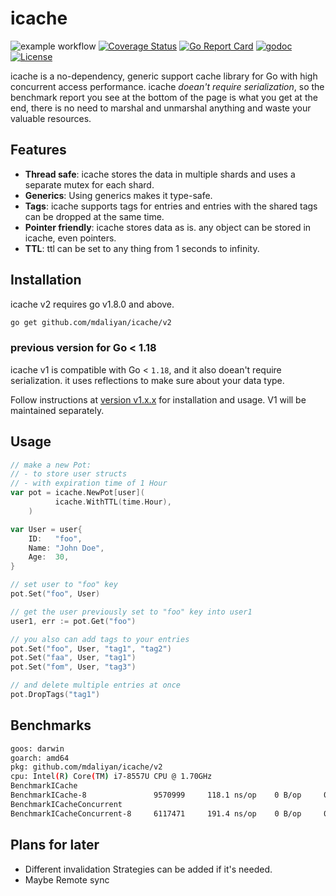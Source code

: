 # icache

![example workflow](https://github.com/mdaliyan/icache/actions/workflows/test.yml/badge.svg)
[![Coverage Status](https://coveralls.io/repos/github/mdaliyan/icache/badge.svg?branch=master)](https://coveralls.io/github/mdaliyan/icache?branch=master)
[![Go Report Card](https://goreportcard.com/badge/github.com/mdaliyan/icache)](https://goreportcard.com/report/github.com/mdaliyan/icache)
[![godoc](https://godoc.org/github.com/mdaliyan/icache.svg?status.svg)](https://godoc.org/github.com/mdaliyan/icache)
[![License](http://img.shields.io/badge/license-mit-blue.svg?style=flat)](https://raw.githubusercontent.com/labstack/echo/master/LICENSE)

icache is a no-dependency, generic support cache library for Go with high concurrent access performance.
icache _doean't require serialization_, so the benchmark report you see at the bottom of the page
is what you get at the end, there is no need to marshal and unmarshal anything and waste your
valuable resources.

## Features
- **Thread safe**: icache stores the data in multiple shards and uses a separate mutex for each shard.
- **Generics**: Using generics makes it type-safe.
- **Tags**: icache supports tags for entries and entries with the shared tags can be dropped at the same time.
- **Pointer friendly**: icache stores data as is. any object can be stored in icache, even pointers.
- **TTL**: ttl can be set to any thing from 1 seconds to infinity.

## Installation

icache v2 requires go v1.8.0 and above.
```bash
go get github.com/mdaliyan/icache/v2
```

### previous version for Go < 1.18

icache v1 is compatible with Go < `1.18`, and it also doean't require serialization.
it uses reflections to make sure about your data type.

Follow instructions at [version v1.x.x](https://github.com/mdaliyan/icache/tree/v1) for installation and usage. 
V1 will be maintained separately.

## Usage

```go 
// make a new Pot:
// - to store user structs 
// - with expiration time of 1 Hour
var pot = icache.NewPot[user](
          icache.WithTTL(time.Hour),
    )

var User = user{
    ID:   "foo",
    Name: "John Doe",
    Age:  30,
}

// set user to "foo" key
pot.Set("foo", User)

// get the user previously set to "foo" key into user1 
user1, err := pot.Get("foo")

// you also can add tags to your entries
pot.Set("foo", User, "tag1", "tag2")
pot.Set("faa", User, "tag1")
pot.Set("fom", User, "tag3")

// and delete multiple entries at once
pot.DropTags("tag1")
```

## Benchmarks
```bash
goos: darwin
goarch: amd64
pkg: github.com/mdaliyan/icache/v2
cpu: Intel(R) Core(TM) i7-8557U CPU @ 1.70GHz
BenchmarkICache
BenchmarkICache-8             	9570999	    118.1 ns/op	   0 B/op	  0 allocs/op
BenchmarkICacheConcurrent
BenchmarkICacheConcurrent-8   	6117471	    191.4 ns/op	   0 B/op	  0 allocs/op
```

## Plans for later
- Different invalidation Strategies can be added if it's needed. 
- Maybe Remote sync
